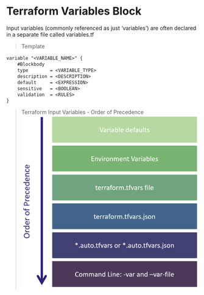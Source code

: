 # Terraform Variables Block

Input variables (commonly referenced as just ‘variables’) are often declared in a separate file called variables.tf

> Template
```
variable "<VARIABLE_NAME>" {
    #Blockbody
    type        = <VARIABLE_TYPE>
    description = <DESCRIPTION>
    default     = <EXPRESSION>
    sensitive   = <BOOLEAN>
    validation  = <RULES>
}
```
> Terraform Input Variables - Order of Precedence
![Terraform Input Variables - Order of Precedence](terraform-input-variables-order-of-precedence.png)